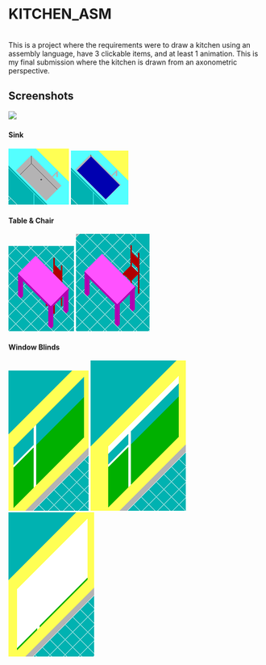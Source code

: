 <h1>KITCHEN_ASM</h1>
<br>
This is a project where the requirements were to draw a kitchen using an assembly language, have 3 clickable items, and at least 1 animation. This is my final submission where the kitchen is drawn from an axonometric perspective.
<br>
<h2>Screenshots</h2>
<img src="https://raw.github.com/YemowtRonoc/ASM_KITCHEN/master/Kitchen.PNG">

<h4>Sink</h4>
<img src="sinkBefore.PNG">
<img src="sinkAfter.PNG">

<h4>Table & Chair</h4>
<img src="tableChairBefore.PNG">
<img src="tableChairAfter.PNG">

<h4>Window Blinds</h4>
<img src="windowBefore.PNG">
<img src="windowDuring.PNG">
<img src="windowAfter.PNG">
